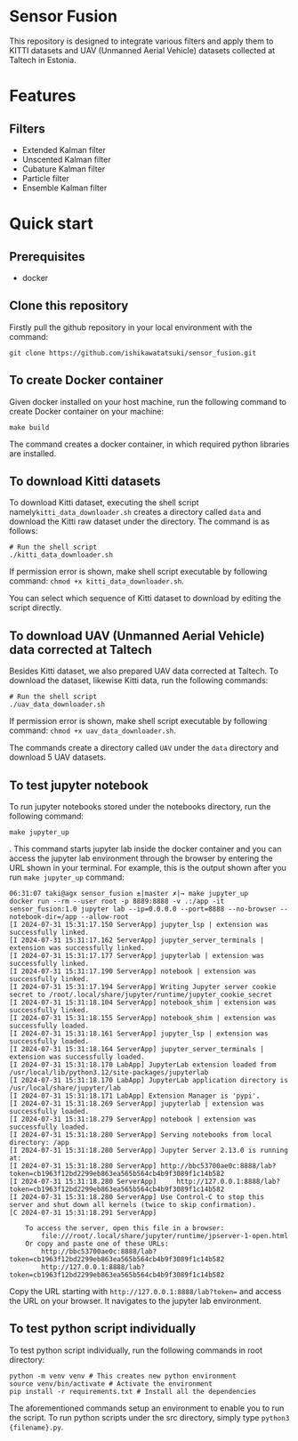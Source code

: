 # Sensor Fusion

This repository is designed to integrate various filters and apply them to KITTI datasets and UAV (Unmanned Aerial Vehicle) datasets collected at Taltech in Estonia.

# Features

## Filters
* Extended Kalman filter
* Unscented Kalman filter
* Cubature Kalman filter
* Particle filter
* Ensemble Kalman filter

# Quick start

## Prerequisites

- docker

## Clone this repository

Firstly pull the github repository in your local environment with the command:

```
git clone https://github.com/ishikawatatsuki/sensor_fusion.git
```

## To create Docker container

Given docker installed on your host machine, run the following command to create Docker container on your machine:

```
make build
```

The command creates a docker container, in which required python libraries are installed.


## To download Kitti datasets

To download Kitti dataset, executing the shell script namely`kitti_data_downloader.sh` creates a directory called `data` and download the Kitti raw dataset under the directory. The command is as follows:

```
# Run the shell script
./kitti_data_downloader.sh
```
If permission error is shown, make shell script executable by following command: `chmod +x kitti_data_downloader.sh`.

You can select which sequence of Kitti dataset to download by editing the script directly.

## To download UAV (Unmanned Aerial Vehicle) data corrected at Taltech
Besides Kitti dataset, we also prepared UAV data corrected at Taltech. To download the dataset, likewise Kitti data, run the following commands:
```
# Run the shell script
./uav_data_downloader.sh
```
If permission error is shown, make shell script executable by following command: `chmod +x uav_data_downloader.sh`.

The commands create a directory called `UAV` under the `data` directory and download 5 UAV datasets.


## To test jupyter notebook

To run jupyter notebooks stored under the notebooks directory, run the following command:
```
make jupyter_up
```
. This command starts jupyter lab inside the docker container and you can access the jupyter lab environment through the browser by entering the URL shown in your terminal.
For example, this is the output shown after you run `make jupyter_up` command:

```
06:31:07 taki@agx sensor_fusion ±|master ✗|→ make jupyter_up
docker run --rm --user root -p 8889:8888 -v .:/app -it sensor_fusion:1.0 jupyter lab --ip=0.0.0.0 --port=8888 --no-browser --notebook-dir=/app --allow-root
[I 2024-07-31 15:31:17.150 ServerApp] jupyter_lsp | extension was successfully linked.
[I 2024-07-31 15:31:17.162 ServerApp] jupyter_server_terminals | extension was successfully linked.
[I 2024-07-31 15:31:17.177 ServerApp] jupyterlab | extension was successfully linked.
[I 2024-07-31 15:31:17.190 ServerApp] notebook | extension was successfully linked.
[I 2024-07-31 15:31:17.194 ServerApp] Writing Jupyter server cookie secret to /root/.local/share/jupyter/runtime/jupyter_cookie_secret
[I 2024-07-31 15:31:18.104 ServerApp] notebook_shim | extension was successfully linked.
[I 2024-07-31 15:31:18.155 ServerApp] notebook_shim | extension was successfully loaded.
[I 2024-07-31 15:31:18.161 ServerApp] jupyter_lsp | extension was successfully loaded.
[I 2024-07-31 15:31:18.164 ServerApp] jupyter_server_terminals | extension was successfully loaded.
[I 2024-07-31 15:31:18.170 LabApp] JupyterLab extension loaded from /usr/local/lib/python3.12/site-packages/jupyterlab
[I 2024-07-31 15:31:18.170 LabApp] JupyterLab application directory is /usr/local/share/jupyter/lab
[I 2024-07-31 15:31:18.171 LabApp] Extension Manager is 'pypi'.
[I 2024-07-31 15:31:18.269 ServerApp] jupyterlab | extension was successfully loaded.
[I 2024-07-31 15:31:18.279 ServerApp] notebook | extension was successfully loaded.
[I 2024-07-31 15:31:18.280 ServerApp] Serving notebooks from local directory: /app
[I 2024-07-31 15:31:18.280 ServerApp] Jupyter Server 2.13.0 is running at:
[I 2024-07-31 15:31:18.280 ServerApp] http://bbc53700ae0c:8888/lab?token=cb1963f12bd2299eb863ea565b564cb4b9f3089f1c14b582
[I 2024-07-31 15:31:18.280 ServerApp]     http://127.0.0.1:8888/lab?token=cb1963f12bd2299eb863ea565b564cb4b9f3089f1c14b582
[I 2024-07-31 15:31:18.280 ServerApp] Use Control-C to stop this server and shut down all kernels (twice to skip confirmation).
[C 2024-07-31 15:31:18.291 ServerApp]

    To access the server, open this file in a browser:
        file:///root/.local/share/jupyter/runtime/jpserver-1-open.html
    Or copy and paste one of these URLs:
        http://bbc53700ae0c:8888/lab?token=cb1963f12bd2299eb863ea565b564cb4b9f3089f1c14b582
        http://127.0.0.1:8888/lab?token=cb1963f12bd2299eb863ea565b564cb4b9f3089f1c14b582
```
Copy the URL starting with `http://127.0.0.1:8888/lab?token=` and access the URL on your browser. It navigates to the jupyter lab environment.


## To test python script individually

To test python script individually, run the following commands in root directory:
```
python -m venv venv # This creates new python environment
source venv/bin/activate # Activate the environment
pip install -r requirements.txt # Install all the dependencies
```
The aforementioned commands setup an environment to enable you to run the script.
To run python scripts under the src directory, simply type `python3 {filename}.py`.
